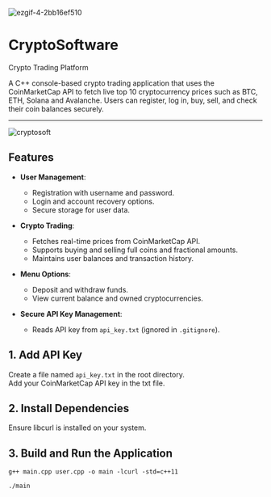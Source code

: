 ![ezgif-4-2bb16ef510](https://github.com/user-attachments/assets/94dba493-d932-48b4-a838-e7d124c1e4e5)
# CryptoSoftware 
Crypto Trading Platform

A C++ console-based crypto trading application that uses the CoinMarketCap API to fetch live top 10 cryptocurrency prices such as BTC, ETH, Solana and Avalanche. Users can register, log in, buy, sell, and check their coin balances securely.

---

![cryptosoft](https://github.com/user-attachments/assets/14c84604-15b6-4ddf-b611-3ae99ac60e8f)

## Features

- **User Management**:
  - Registration with username and password.
  - Login and account recovery options.
  - Secure storage for user data.

- **Crypto Trading**:
  - Fetches real-time prices from CoinMarketCap API.
  - Supports buying and selling full coins and fractional amounts.
  - Maintains user balances and transaction history.

- **Menu Options**:
  - Deposit and withdraw funds.
  - View current balance and owned cryptocurrencies.
 
  

- **Secure API Key Management**:
  - Reads API key from `api_key.txt` (ignored in `.gitignore`).

## 1. Add API Key

Create a file named `api_key.txt` in the root directory.  
Add your CoinMarketCap API key in the txt file.

## 2. Install Dependencies
Ensure libcurl is installed on your system.

## 3. Build and Run the Application
`g++ main.cpp user.cpp -o main -lcurl -std=c++11`

`./main`

